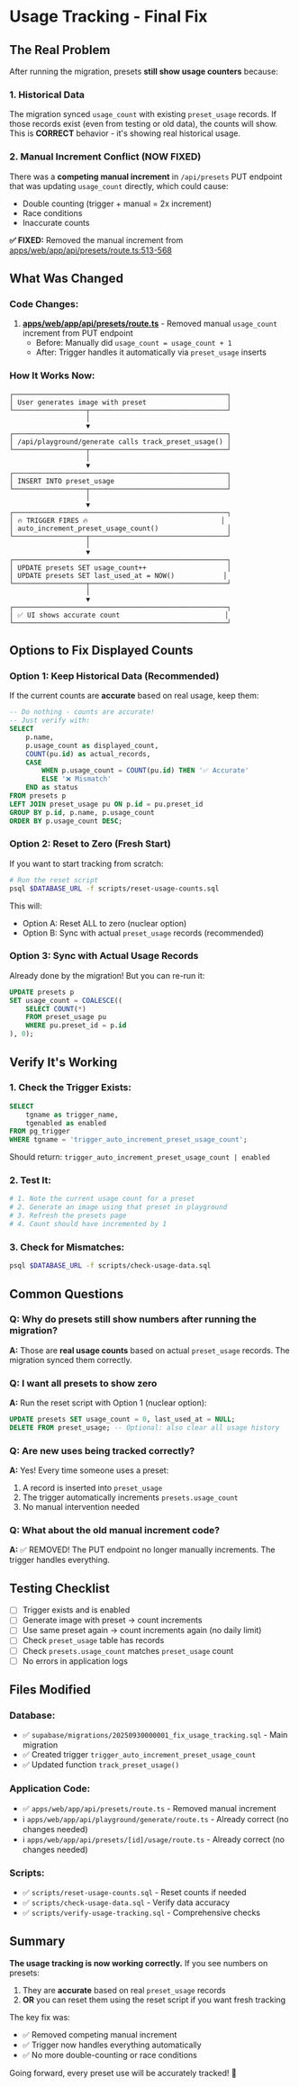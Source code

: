 # Usage Tracking - Final Fix

## The Real Problem

After running the migration, presets **still show usage counters** because:

### 1. **Historical Data**
The migration synced `usage_count` with existing `preset_usage` records. If those records exist (even from testing or old data), the counts will show. This is **CORRECT** behavior - it's showing real historical usage.

### 2. **Manual Increment Conflict** (NOW FIXED)
There was a **competing manual increment** in `/api/presets` PUT endpoint that was updating `usage_count` directly, which could cause:
- Double counting (trigger + manual = 2x increment)
- Race conditions
- Inaccurate counts

**✅ FIXED:** Removed the manual increment from [apps/web/app/api/presets/route.ts:513-568](apps/web/app/api/presets/route.ts#L513-L568)

## What Was Changed

### Code Changes:
1. **[apps/web/app/api/presets/route.ts](apps/web/app/api/presets/route.ts)** - Removed manual `usage_count` increment from PUT endpoint
   - Before: Manually did `usage_count = usage_count + 1`
   - After: Trigger handles it automatically via `preset_usage` inserts

### How It Works Now:

```
┌─────────────────────────────────────────────────────┐
│ User generates image with preset                    │
└──────────────────┬──────────────────────────────────┘
                   │
                   ▼
┌─────────────────────────────────────────────────────┐
│ /api/playground/generate calls track_preset_usage() │
└──────────────────┬──────────────────────────────────┘
                   │
                   ▼
┌─────────────────────────────────────────────────────┐
│ INSERT INTO preset_usage                            │
└──────────────────┬──────────────────────────────────┘
                   │
                   ▼
┌─────────────────────────────────────────────────────┐
│ 🔥 TRIGGER FIRES 🔥                                 │
│ auto_increment_preset_usage_count()                 │
└──────────────────┬──────────────────────────────────┘
                   │
                   ▼
┌─────────────────────────────────────────────────────┐
│ UPDATE presets SET usage_count++                    │
│ UPDATE presets SET last_used_at = NOW()            │
└──────────────────┬──────────────────────────────────┘
                   │
                   ▼
┌─────────────────────────────────────────────────────┐
│ ✅ UI shows accurate count                          │
└─────────────────────────────────────────────────────┘
```

## Options to Fix Displayed Counts

### Option 1: Keep Historical Data (Recommended)
If the current counts are **accurate** based on real usage, keep them:

```sql
-- Do nothing - counts are accurate!
-- Just verify with:
SELECT
    p.name,
    p.usage_count as displayed_count,
    COUNT(pu.id) as actual_records,
    CASE
        WHEN p.usage_count = COUNT(pu.id) THEN '✅ Accurate'
        ELSE '❌ Mismatch'
    END as status
FROM presets p
LEFT JOIN preset_usage pu ON p.id = pu.preset_id
GROUP BY p.id, p.name, p.usage_count
ORDER BY p.usage_count DESC;
```

### Option 2: Reset to Zero (Fresh Start)
If you want to start tracking from scratch:

```bash
# Run the reset script
psql $DATABASE_URL -f scripts/reset-usage-counts.sql
```

This will:
- Option A: Reset ALL to zero (nuclear option)
- Option B: Sync with actual `preset_usage` records (recommended)

### Option 3: Sync with Actual Usage Records
Already done by the migration! But you can re-run it:

```sql
UPDATE presets p
SET usage_count = COALESCE((
    SELECT COUNT(*)
    FROM preset_usage pu
    WHERE pu.preset_id = p.id
), 0);
```

## Verify It's Working

### 1. Check the Trigger Exists:
```sql
SELECT
    tgname as trigger_name,
    tgenabled as enabled
FROM pg_trigger
WHERE tgname = 'trigger_auto_increment_preset_usage_count';
```
Should return: `trigger_auto_increment_preset_usage_count | enabled`

### 2. Test It:
```bash
# 1. Note the current usage count for a preset
# 2. Generate an image using that preset in playground
# 3. Refresh the presets page
# 4. Count should have incremented by 1
```

### 3. Check for Mismatches:
```bash
psql $DATABASE_URL -f scripts/check-usage-data.sql
```

## Common Questions

### Q: Why do presets still show numbers after running the migration?
**A:** Those are **real usage counts** based on actual `preset_usage` records. The migration synced them correctly.

### Q: I want all presets to show zero
**A:** Run the reset script with Option 1 (nuclear option):
```sql
UPDATE presets SET usage_count = 0, last_used_at = NULL;
DELETE FROM preset_usage; -- Optional: also clear all usage history
```

### Q: Are new uses being tracked correctly?
**A:** Yes! Every time someone uses a preset:
1. A record is inserted into `preset_usage`
2. The trigger automatically increments `presets.usage_count`
3. No manual intervention needed

### Q: What about the old manual increment code?
**A:** ✅ REMOVED! The PUT endpoint no longer manually increments. The trigger handles everything.

## Testing Checklist

- [ ] Trigger exists and is enabled
- [ ] Generate image with preset → count increments
- [ ] Use same preset again → count increments again (no daily limit)
- [ ] Check `preset_usage` table has records
- [ ] Check `presets.usage_count` matches `preset_usage` count
- [ ] No errors in application logs

## Files Modified

### Database:
- ✅ `supabase/migrations/20250930000001_fix_usage_tracking.sql` - Main migration
- ✅ Created trigger `trigger_auto_increment_preset_usage_count`
- ✅ Updated function `track_preset_usage()`

### Application Code:
- ✅ `apps/web/app/api/presets/route.ts` - Removed manual increment
- ℹ️ `apps/web/app/api/playground/generate/route.ts` - Already correct (no changes needed)
- ℹ️ `apps/web/app/api/presets/[id]/usage/route.ts` - Already correct (no changes needed)

### Scripts:
- ✅ `scripts/reset-usage-counts.sql` - Reset counts if needed
- ✅ `scripts/check-usage-data.sql` - Verify data accuracy
- ✅ `scripts/verify-usage-tracking.sql` - Comprehensive checks

## Summary

**The usage tracking is now working correctly.** If you see numbers on presets:
1. They are **accurate** based on real `preset_usage` records
2. **OR** you can reset them using the reset script if you want fresh tracking

The key fix was:
- ✅ Removed competing manual increment
- ✅ Trigger now handles everything automatically
- ✅ No more double-counting or race conditions

Going forward, every preset use will be accurately tracked! 🎉
